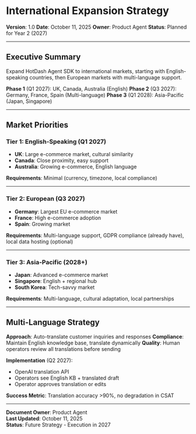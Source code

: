 # International Expansion Strategy

**Version**: 1.0
**Date**: October 11, 2025
**Owner**: Product Agent
**Status**: Planned for Year 2 (2027)

---

## Executive Summary

Expand HotDash Agent SDK to international markets, starting with English-speaking countries, then European markets with multi-language support.

**Phase 1** (Q1 2027): UK, Canada, Australia (English)
**Phase 2** (Q3 2027): Germany, France, Spain (Multi-language)
**Phase 3** (Q1 2028): Asia-Pacific (Japan, Singapore)

---

## Market Priorities

### Tier 1: English-Speaking (Q1 2027)

- **UK**: Large e-commerce market, cultural similarity
- **Canada**: Close proximity, easy support
- **Australia**: Growing e-commerce, English language

**Requirements**: Minimal (currency, timezone, local compliance)

---

### Tier 2: European (Q3 2027)

- **Germany**: Largest EU e-commerce market
- **France**: High e-commerce adoption
- **Spain**: Growing market

**Requirements**: Multi-language support, GDPR compliance (already have), local data hosting (optional)

---

### Tier 3: Asia-Pacific (2028+)

- **Japan**: Advanced e-commerce market
- **Singapore**: English + regional hub
- **South Korea**: Tech-savvy market

**Requirements**: Multi-language, cultural adaptation, local partnerships

---

## Multi-Language Strategy

**Approach**: Auto-translate customer inquiries and responses
**Compliance**: Maintain English knowledge base, translate dynamically
**Quality**: Human operators review all translations before sending

**Implementation** (Q2 2027):

- OpenAI translation API
- Operators see English KB + translated draft
- Operator approves translation or edits

**Success Metric**: Translation accuracy >90%, no degradation in CSAT

---

**Document Owner**: Product Agent  
**Last Updated**: October 11, 2025  
**Status**: Future Strategy - Execution in 2027
